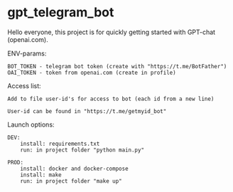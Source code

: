 # gpt_telegram_bot

Hello everyone, this project is for quickly getting started with GPT-chat (openai.com).

ENV-params:
    
    BOT_TOKEN - telegram bot token (create with "https://t.me/BotFather")
    OAI_TOKEN - token from openai.com (create in profile)

Access list:
    
    Add to file user-id's for access to bot (each id from a new line)

    User-id can be found in "https://t.me/getmyid_bot"

Launch options:
    
    DEV:
        install: requirements.txt
        run: in project folder "python main.py"

    PROD:
        install: docker and docker-compose
        install: make
        run: in project folder "make up"